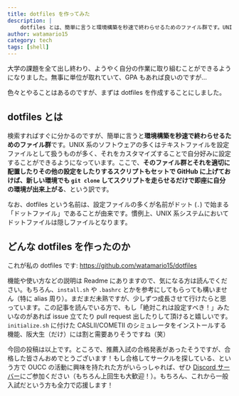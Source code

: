 ```yaml
---
title: dotfiles を作ってみた
description: |
    dotfiles とは、簡単に言うと環境構築を秒速で終わらせるためのファイル群です。UNIX 系のソフトウェアの多くはテキストファイルを設定ファイルとして扱うものが多く、それをカスタマイズすることで自分好みに設定することができるようになっています。ここで、そのファイル群とそれを適切に配置したりその他の設定をしたりするスクリプトもセットで GitHub に上げておけば、新しい環境でも git clone してスクリプトを走らせるだけで即座に自分の環境が出来上がる、という訳です。
author: watamario15
category: tech
tags: [shell]
---
```


大学の課題を全て出し終わり、ようやく自分の作業に取り組むことができるようになりました。無事に単位が取れていて、GPA もあれば良いのですが...

色々とやることはあるのですが、まずは dotfiles を作成することにしました。

## dotfiles とは

検索すればすぐに分かるのですが、簡単に言うと**環境構築を秒速で終わらせるためのファイル群**です。UNIX 系のソフトウェアの多くはテキストファイルを設定ファイルとして扱うものが多く、それをカスタマイズすることで自分好みに設定することができるようになっています。ここで、**そのファイル群とそれを適切に配置したりその他の設定をしたりするスクリプトもセットで GitHub に上げておけば、新しい環境でも `git clone` してスクリプトを走らせるだけで即座に自分の環境が出来上がる**、という訳です。

なお、dotfiles という名前は、設定ファイルの多くが名前がドット (`.`) で始まる「ドットファイル」であることが由来です。慣例上、UNIX 系システムにおいてドットファイルは隠しファイルとなります。

## どんな dotfiles を作ったのか

これが私の dotfiles です: <https://github.com/watamario15/dotfiles>

機能や使い方などの説明は Readme にありますので、気になる方は読んでください。もちろん、`install.sh` や `.bashrc` とかを参考にしてもらっても構いません（特に alias 周り）。まだまだ未熟ですが、少しずつ成長させて行けたらと思っています。この記事を読んでいる方で、もし「絶対これは設定すべき！」みたいなのがあれば issue 立てたり pull request 出したりして頂けると嬉しいです。`initialize.sh` に付けた CASLII/COMETII のシミュレータをインストールする機能、阪大生（だけ）には割と需要ありそうですね（笑）

今回の投稿は以上です。ところで、推薦入試の合格発表があったそうですが、合格した皆さんおめでとうございます！もし合格してサークルを探している、という方で OUCC の活動に興味を持たれた方がいらっしゃれば、ぜひ [Discord サーバー](https://discord.gg/jBM2NP7ZxK)にご参加ください（もちろん上回生も大歓迎！）。もちろん、これから一般入試だという方も全力で応援します！
